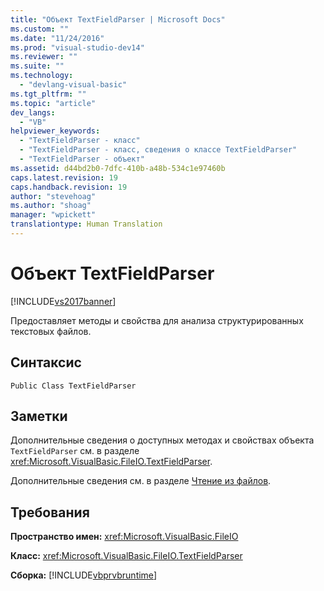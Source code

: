 ```yaml
---
title: "Объект TextFieldParser | Microsoft Docs"
ms.custom: ""
ms.date: "11/24/2016"
ms.prod: "visual-studio-dev14"
ms.reviewer: ""
ms.suite: ""
ms.technology: 
  - "devlang-visual-basic"
ms.tgt_pltfrm: ""
ms.topic: "article"
dev_langs: 
  - "VB"
helpviewer_keywords: 
  - "TextFieldParser - класс"
  - "TextFieldParser - класс, сведения о классе TextFieldParser"
  - "TextFieldParser - объект"
ms.assetid: d44bd2b0-7dfc-410b-a48b-534c1e97460b
caps.latest.revision: 19
caps.handback.revision: 19
author: "stevehoag"
ms.author: "shoag"
manager: "wpickett"
translationtype: Human Translation
---
```

# Объект TextFieldParser
[!INCLUDE[vs2017banner](../../../csharp/includes/vs2017banner.md)]

Предоставляет методы и свойства для анализа структурированных текстовых файлов.  
  
## Синтаксис  
  
```  
Public Class TextFieldParser  
```  
  
## Заметки  
 Дополнительные сведения о доступных методах и свойствах объекта `TextFieldParser` см. в разделе <xref:Microsoft.VisualBasic.FileIO.TextFieldParser>.  
  
 Дополнительные сведения см. в разделе [Чтение из файлов](../../../visual-basic/developing-apps/programming/drives-directories-files/reading-from-files.md).  
  
## Требования  
 **Пространство имен:** <xref:Microsoft.VisualBasic.FileIO>  
  
 **Класс:** <xref:Microsoft.VisualBasic.FileIO.TextFieldParser>  
  
 **Сборка:** [!INCLUDE[vbprvbruntime](../../../visual-basic/language-reference/objects/includes/vbprvbruntime_md.md)]